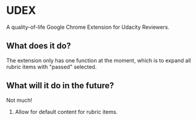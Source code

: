 # UDEX

A quality-of-life Google Chrome Extension for Udacity Reviewers.

## What does it do?

The extension only has one function at the moment, which is to expand all rubric items with "passed" selected.

## What will it do in the future?

Not much!

1. Allow for default content for rubric items.